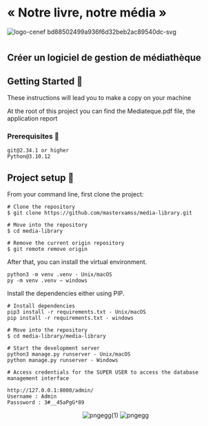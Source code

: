 # « Notre livre, notre média »

![logo-cenef bd88502499a936f6d32beb2ac89540dc-svg](https://github.com/user-attachments/assets/b71a3a78-1515-4d98-9ffe-ec2feebdf91b)

#

## Créer un logiciel de gestion de médiathèque

## Getting Started 🚀
These instructions will lead you to make a copy on your machine

At the root of this project you can find the Mediateque.pdf file, the application report
### Prerequisites 📝
```
git@2.34.1 or higher
Python@3.10.12
```
## Project setup 🔧
From your command line, first clone the project:
```
# Clone the repository
$ git clone https://github.com/masterxamss/media-library.git

# Move into the repository
$ cd media-library

# Remove the current origin repository
$ git remote remove origin
```
After that, you can install the virtual environment.
```
python3 -m venv .venv - Unix/macOS
py -m venv .venv – windows
```
Install the dependencies either using PIP.
```
# Install dependencies
pip3 install -r requirements.txt - Unix/macOS
pip install -r requirements.txt - windows

# Move into the repository
$ cd media-library/media-library

# Start the development server
python3 manage.py runserver - Unix/macOS
python manage.py runserver - Windows

```
```
# Access credentials for the SUPER USER to access the database management interface

http://127.0.0.1:8000/admin/
Username : Admin
Passsword : 3#__45aPgG*89
```

<div align="center">

![pngegg(1)](https://github.com/user-attachments/assets/2a98eced-ca73-4872-adab-22f5dda515d2)
![pngegg](https://github.com/user-attachments/assets/e2084c2a-2536-4439-a9be-885d37fc6849)




</div>





